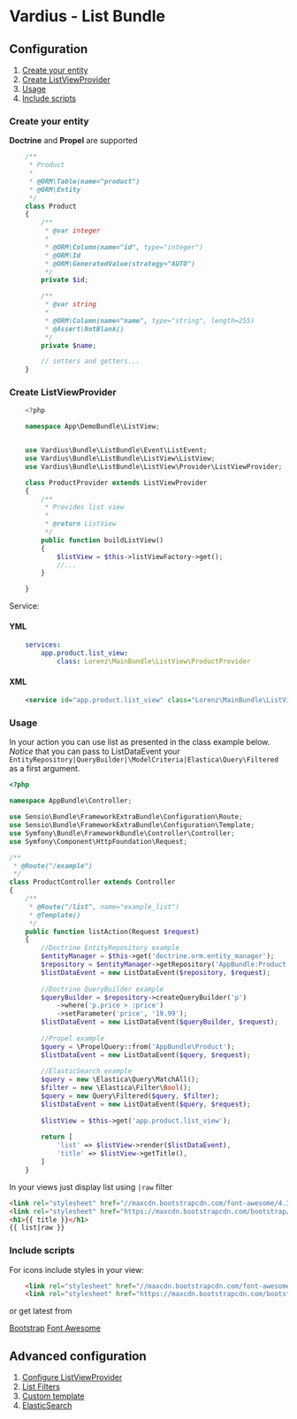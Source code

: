 Vardius - List Bundle
======================================

Configuration
----------------
1. [Create your entity](#create-your-entity)
2. [Create ListViewProvider](#create-listviewprovider)
3. [Usage](#usage)
4. [Include scripts](#include-scripts)

### Create your entity

**Doctrine** and **Propel** are supported

``` php
    /**
     * Product
     *
     * @ORM\Table(name="product")
     * @ORM\Entity
     */
    class Product
    {
        /**
         * @var integer
         *
         * @ORM\Column(name="id", type="integer")
         * @ORM\Id
         * @ORM\GeneratedValue(strategy="AUTO")
         */
        private $id;

        /**
         * @var string
         *
         * @ORM\Column(name="name", type="string", length=255)
         * @Assert\NotBlank()
         */
        private $name;

        // setters and getters...
    }
```

### Create ListViewProvider

``` php
    <?php

    namespace App\DemoBundle\ListView;


    use Vardius\Bundle\ListBundle\Event\ListEvent;
    use Vardius\Bundle\ListBundle\ListView\ListView;
    use Vardius\Bundle\ListBundle\ListView\Provider\ListViewProvider;

    class ProductProvider extends ListViewProvider
    {
        /**
         * Provides list view
         *
         * @return ListView
         */
        public function buildListView()
        {
            $listView = $this->listViewFactory->get();
            //...
        }

    }
```

Service:
#### YML
``` yml
    services:
        app.product.list_view:
            class: Lorenz\MainBundle\ListView\ProductProvider
```
#### XML
``` xml
    <service id="app.product.list_view" class="Lorenz\MainBundle\ListView\ProductProvider" parent="vardius_list.list_view.provider"/>
```

### Usage

In your action you can use list as presented in the class example below.
*Notice* that you can pass to ListDataEvent your `EntityRepository|QueryBuilder|\ModelCriteria|Elastica\Query\Filtered` as a first argument.

``` php
<?php

namespace AppBundle\Controller;

use Sensio\Bundle\FrameworkExtraBundle\Configuration\Route;
use Sensio\Bundle\FrameworkExtraBundle\Configuration\Template;
use Symfony\Bundle\FrameworkBundle\Controller\Controller;
use Symfony\Component\HttpFoundation\Request;

/**
 * @Route("/example")
 */
class ProductController extends Controller
{
    /**
     * @Route("/list", name="example_list")
     * @Template()
     */
    public function listAction(Request $request)
    {
        //Doctrine EntityRepository example
        $entityManager = $this->get('doctrine.orm.entity_manager');
        $repository = $entityManager->getRepository('AppBundle:Product');
        $listDataEvent = new ListDataEvent($repository, $request);
        
        //Doctrine QueryBuilder example
        $queryBuilder = $repository->createQueryBuilder('p')
            ->where('p.price > :price')
            ->setParameter('price', '19.99');
        $listDataEvent = new ListDataEvent($queryBuilder, $request);
        
        //Propel example
        $query = \PropelQuery::from('AppBundle\Product');
        $listDataEvent = new ListDataEvent($query, $request);
        
        //ElasticSearch example
        $query = new \Elastica\Query\MatchAll();
        $filter = new \Elastica\Filter\Bool();
        $query = new Query\Filtered($query, $filter);
        $listDataEvent = new ListDataEvent($query, $request);
        
        $listView = $this->get('app.product.list_view');
        
        return [
            'list' => $listView->render($listDataEvent),
            'title' => $listView->getTitle(),
        ]
    }
```

In your views just display list using `|raw` filter

``` html
<link rel="stylesheet" href="//maxcdn.bootstrapcdn.com/font-awesome/4.3.0/css/font-awesome.min.css">
<link rel="stylesheet" href="https://maxcdn.bootstrapcdn.com/bootstrap/3.3.2/css/bootstrap.min.css">
<h1>{{ title }}</h1>
{{ list|raw }}
```

### Include scripts

For icons include styles in your view:

``` html
    <link rel="stylesheet" href="//maxcdn.bootstrapcdn.com/font-awesome/4.3.0/css/font-awesome.min.css">
    <link rel="stylesheet" href="https://maxcdn.bootstrapcdn.com/bootstrap/3.3.2/css/bootstrap.min.css">
```

or get latest from

[Bootstrap](http://getbootstrap.com/getting-started/#download)
[Font Awesome](http://fortawesome.github.io/Font-Awesome/get-started/)

Advanced configuration
----------------
1. [Configure ListViewProvider](provider.md)
2. [List Filters](filter.md)
3. [Custom template](template.md)
4. [ElasticSearch](elasticsearch.md)
